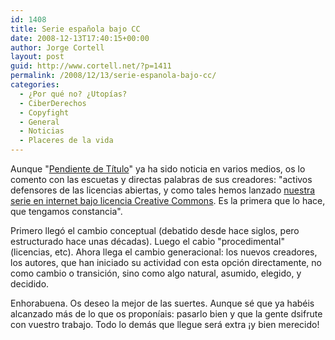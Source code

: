 ```yaml
---
id: 1408
title: Serie española bajo CC
date: 2008-12-13T17:40:15+00:00
author: Jorge Cortell
layout: post
guid: http://www.cortell.net/?p=1411
permalink: /2008/12/13/serie-espanola-bajo-cc/
categories:
  - ¿Por qué no? ¿Utopías?
  - CiberDerechos
  - Copyfight
  - General
  - Noticias
  - Placeres de la vida
---
```

Aunque "<a title="http://www.pendientedetitulo.com/" href="http://www.pendientedetitulo.com/" target="_blank">Pendiente de Título</a>" ya ha sido noticia en varios medios, os lo comento con las escuetas y directas palabras de sus creadores: "activos defensores de las licencias abiertas, y como tales hemos lanzado <a title="http://www.pendientedetitulo.com/" href="http://www.pendientedetitulo.com/" target="_blank">nuestra serie en internet bajo licencia Creative Commons</a>. Es la primera que lo hace, que tengamos constancia".

Primero llegó el cambio conceptual (debatido desde hace siglos, pero estructurado hace unas décadas). Luego el cabio "procedimental" (licencias, etc). Ahora llega el cambio generacional: los nuevos creadores, los autores, que han iniciado su actividad con esta opción directamente, no como cambio o transición, sino como algo natural, asumido, elegido, y decidido.

Enhorabuena. Os deseo la mejor de las suertes. Aunque sé que ya habéis alcanzado más de lo que os proponíais: pasarlo bien y que la gente dsifrute con vuestro trabajo. Todo lo demás que llegue será extra ¡y bien merecido!